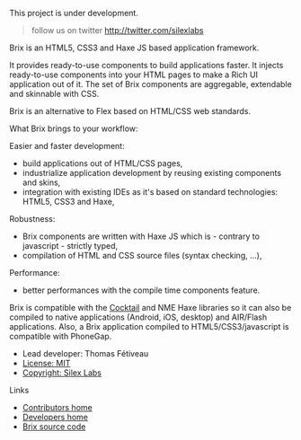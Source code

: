 This project is under development. 
> follow us on twitter http://twitter.com/silexlabs

Brix is an HTML5, CSS3 and Haxe JS based application framework.

It provides ready-to-use components to build applications faster.
It injects ready-to-use components into your HTML pages to make a Rich UI application out of it.
The set of Brix components are aggregable, extendable and skinnable with CSS.

Brix is an alternative to Flex based on HTML/CSS web standards.

What Brix brings to your workflow:

Easier and faster development:
- build applications out of HTML/CSS pages,
- industrialize application development by reusing existing components and skins,
- integration with existing IDEs as it's based on standard technologies: HTML5, CSS3 and Haxe,

Robustness:
- Brix components are written with Haxe JS which is - contrary to javascript - strictly typed,
- compilation of HTML and CSS source files (syntax checking, ...),

Performance:
- better performances with the compile time components feature.

Brix is compatible with the <a href="http://www.silexlabs.org/groups/labs/cocktail/">Cocktail</a> and NME Haxe libraries so it can also be compiled to native applications (Android, iOS, desktop) and AIR/Flash applications. Also, a Brix application compiled to HTML5/CSS3/javascript is compatible with PhoneGap.

<ul>
<li>Lead developer: Thomas Fétiveau</li>
<li><a href="http://opensource.org/licenses/MIT">License: MIT</a></li>
<li><a href="http://www.silexlabs.org">Copyright: Silex Labs</a></li>
</ul>

Links

<ul>
<li><a href="http://www.silexlabs.org/groups/labs/slplayer-project/slplayer-developers/home/">Contributors home</a></li>
<li><a href="http://www.silexlabs.org/groups/labs/slplayer-project/slplayer/home/">Developers home</a></li>
<li><a href="https://github.com/silexlabs/Brix">Brix source code</a></li>
</ul>